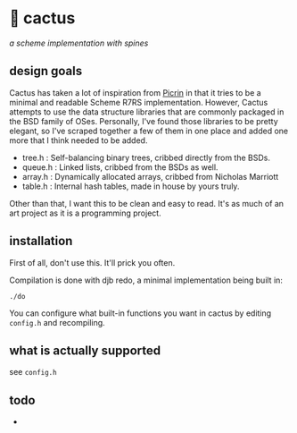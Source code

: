 # 🌵 cactus

_a scheme implementation with spines_

## design goals

Cactus has taken a lot of inspiration from [Picrin](http://github.com/picrin-scheme/picrin) in that it tries to be a minimal and readable Scheme R7RS implementation. However, Cactus attempts to use the data structure libraries that are commonly packaged in the BSD family of OSes. Personally, I've found those libraries to be pretty elegant, so I've scraped together a few of them in one place and added one more that I think needed to be added.

- tree.h : Self-balancing binary trees, cribbed directly from the BSDs.
- queue.h : Linked lists, cribbed from the BSDs as well.
- array.h : Dynamically allocated arrays, cribbed from Nicholas Marriott
- table.h : Internal hash tables, made in house by yours truly.

Other than that, I want this to be clean and easy to read. It's as much of an art project as it is a programming project. 

## installation

First of all, don't use this. It'll prick you often. 

Compilation is done with djb redo, a minimal implementation being built in:

    ./do

You can configure what built-in functions you want in cactus by editing `config.h` and recompiling.

## what is actually supported 

see `config.h`

## todo

- 
